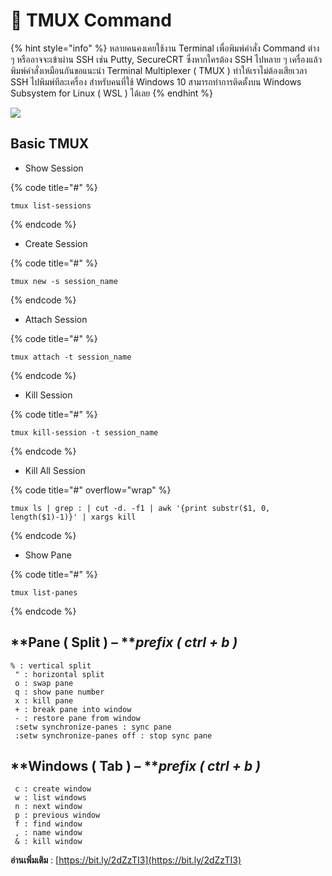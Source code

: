 # 👿 TMUX Command

{% hint style="info" %}
หลายคนคงเคยใช้งาน Terminal เพื่อพิมพ์คำสั่ง Command ต่าง ๆ หรืออาจจะเข้าผ่าน SSH เช่น Putty, SecureCRT ซึ่งหากใครต้อง SSH ไปหลาย ๆ เครื่องแล้วพิมพ์คำสั่งเหมือนกันขอแนะนำ Terminal Multiplexer ( TMUX ) ทำให้เราไม่ต้องเสียเวลา SSH ไปพิมพ์ทีละเครื่อง สำหรับคนที่ใช้ Windows 10 สามารถทำการติดตั้งบน Windows Subsystem for Linux ( WSL ) ได้เลย
{% endhint %}

![](https://codeinsane.files.wordpress.com/2019/07/gifmaker\_20190728123617893.gif?w=1100)

## **Basic TMUX**

* Show Session

{% code title="#" %}
```
tmux list-sessions
```
{% endcode %}

* Create Session

{% code title="#" %}
```
tmux new -s session_name
```
{% endcode %}

* Attach Session

{% code title="#" %}
```
tmux attach -t session_name
```
{% endcode %}

* Kill Session

{% code title="#" %}
```
tmux kill-session -t session_name
```
{% endcode %}

* Kill All Session

{% code title="#" overflow="wrap" %}
```
tmux ls | grep : | cut -d. -f1 | awk '{print substr($1, 0, length($1)-1)}' | xargs kill
```
{% endcode %}

* Show Pane

{% code title="#" %}
```
tmux list-panes
```
{% endcode %}

## **Pane ( Split ) – **_**prefix ( ctrl + b )**_

```
% : vertical split
 " : horizontal split
 o : swap pane
 q : show pane number
 x : kill pane
 + : break pane into window
 - : restore pane from window
 :setw synchronize-panes : sync pane
 :setw synchronize-panes off : stop sync pane
```

## **Windows ( Tab ) – **_**prefix ( ctrl + b )**_

```
 c : create window
 w : list windows
 n : next window
 p : previous window
 f : find window
 , : name window
 & : kill window
```

**อ่านเพิ่มเติม** : [https://bit.ly/2dZzTI3](https://bit.ly/2dZzTI3)
